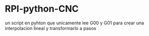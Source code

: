 # RPI-python-CNC
un script en pyhton que unicamente lee G00 y G01 para crear una interpolacion lineal y transformarlo a pasos
